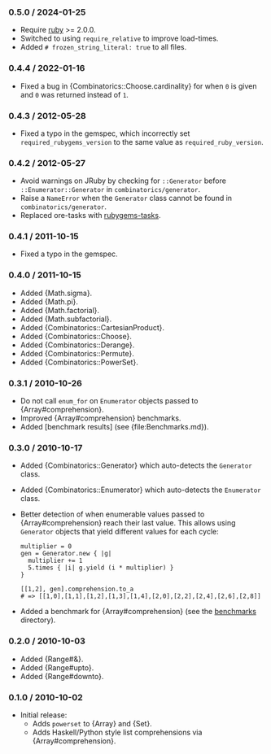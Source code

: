 ### 0.5.0 / 2024-01-25

* Require [ruby](http://www.ruby-lang.org/) >= 2.0.0.
* Switched to using `require_relative` to improve load-times.
* Added `# frozen_string_literal: true` to all files.

### 0.4.4 / 2022-01-16

* Fixed a bug in {Combinatorics::Choose.cardinality} for when `0`
  is given and `0` was returned instead of `1`.

### 0.4.3 / 2012-05-28

* Fixed a typo in the gemspec, which incorrectly set
  `required_rubygems_version` to the same value as `required_ruby_version`.

### 0.4.2 / 2012-05-27

* Avoid warnings on JRuby by checking for `::Generator` before
  `::Enumerator::Generator` in `combinatorics/generator`.
* Raise a `NameError` when the `Generator` class cannot be found in
  `combinatorics/generator`.
* Replaced ore-tasks with
  [rubygems-tasks](https://github.com/postmodern/rubygems-tasks#readme).

### 0.4.1 / 2011-10-15

* Fixed a typo in the gemspec.

### 0.4.0 / 2011-10-15

* Added {Math.sigma}.
* Added {Math.pi}.
* Added {Math.factorial}.
* Added {Math.subfactorial}.
* Added {Combinatorics::CartesianProduct}.
* Added {Combinatorics::Choose}.
* Added {Combinatorics::Derange}.
* Added {Combinatorics::Permute}.
* Added {Combinatorics::PowerSet}.

### 0.3.1 / 2010-10-26

* Do not call `enum_for` on `Enumerator` objects passed to
  {Array#comprehension}.
* Improved {Array#comprehension} benchmarks.
* Added [benchmark results] (see {file:Benchmarks.md}).

### 0.3.0 / 2010-10-17

* Added {Combinatorics::Generator} which auto-detects the `Generator`
  class.
* Added {Combinatorics::Enumerator} which auto-detects the `Enumerator`
  class.
* Better detection of when enumerable values passed to
  {Array#comprehension} reach their last value. This allows using
  `Generator` objects that yield different values for each cycle:

      multiplier = 0
      gen = Generator.new { |g|
        multiplier += 1
        5.times { |i| g.yield (i * multiplier) }
      }
  
      [[1,2], gen].comprehension.to_a
      # => [[1,0],[1,1],[1,2],[1,3],[1,4],[2,0],[2,2],[2,4],[2,6],[2,8]]

* Added a benchmark for {Array#comprehension} (see the
  [benchmarks](http://github.com/postmodern/combinatorics/tree/master/benchmarks) directory).

### 0.2.0 / 2010-10-03

* Added {Range#&}.
* Added {Range#upto}.
* Added {Range#downto}.

### 0.1.0 / 2010-10-02

* Initial release:
  * Adds `powerset` to {Array} and {Set}.
  * Adds Haskell/Python style list comprehensions via {Array#comprehension}.

